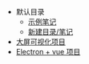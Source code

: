 * 默认目录
    * [示例笔记](articles/test.md)
    * [新建目录/笔记](articles/1659495975315.md)
* [大屏可视化项目](articles/1659496500021.md)
* [Electron + vue 项目](articles/1659519164031.md)
